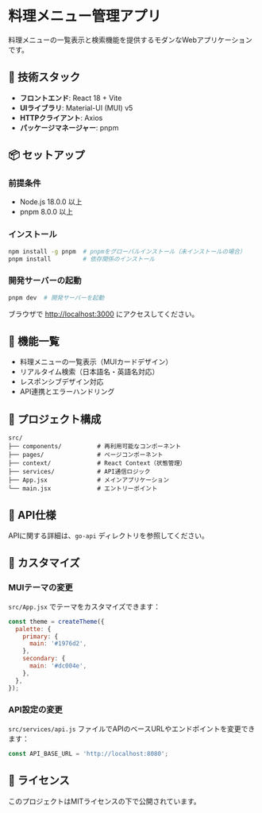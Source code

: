 # 料理メニュー管理アプリ

料理メニューの一覧表示と検索機能を提供するモダンなWebアプリケーションです。

## 🚀 技術スタック

- **フロントエンド**: React 18 + Vite
- **UIライブラリ**: Material-UI (MUI) v5
- **HTTPクライアント**: Axios
- **パッケージマネージャー**: pnpm

## 📦 セットアップ

### 前提条件

- Node.js 18.0.0 以上
- pnpm 8.0.0 以上

### インストール

```bash
npm install -g pnpm  # pnpmをグローバルインストール（未インストールの場合）
pnpm install         # 依存関係のインストール
```

### 開発サーバーの起動

```bash
pnpm dev  # 開発サーバーを起動
```

ブラウザで [http://localhost:3000](http://localhost:3000) にアクセスしてください。

## 🎯 機能一覧

- 料理メニューの一覧表示（MUIカードデザイン）
- リアルタイム検索（日本語名・英語名対応）
- レスポンシブデザイン対応
- API連携とエラーハンドリング

## 📁 プロジェクト構成

```
src/
├── components/          # 再利用可能なコンポーネント
├── pages/               # ページコンポーネント
├── context/             # React Context（状態管理）
├── services/            # API通信ロジック
├── App.jsx              # メインアプリケーション
└── main.jsx             # エントリーポイント
```

## 🔗 API仕様

APIに関する詳細は、`go-api` ディレクトリを参照してください。

## 🔧 カスタマイズ

### MUIテーマの変更

`src/App.jsx` でテーマをカスタマイズできます：

```javascript
const theme = createTheme({
  palette: {
    primary: {
      main: '#1976d2',
    },
    secondary: {
      main: '#dc004e',
    },
  },
});
```

### API設定の変更

`src/services/api.js` ファイルでAPIのベースURLやエンドポイントを変更できます：

```javascript
const API_BASE_URL = 'http://localhost:8080';
```

## 📝 ライセンス

このプロジェクトはMITライセンスの下で公開されています。
